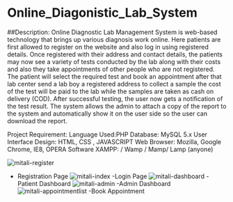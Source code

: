 # Online_Diagonistic_Lab_System
 
##Description:
Online Diagnostic Lab Management System is web-based technology that brings up various diagnosis work online. Here patients are first allowed to register on the website and also log in using registered details. Once registered with their address and contact details, the patients may now see a variety of tests conducted by the lab along with their costs and also they take appointments of other people who are not registered. The patient will select the required test and book an appointment after that lab center send a lab boy a registered address to collect a sample the cost of the test will be paid to the lab while the samples are taken as cash on delivery (COD). After successful testing, the user now gets a notification of the test result. The system allows the admin to attach a copy of the report to the system and automatically show it on the user side so the user can download the report.

Project Requirement:
Language Used:PHP
Database:	MySQL 5.x
User Interface Design:	HTML, CSS , JAVASCRIPT
Web Browser:	Mozilla, Google Chrome, IE8, OPERA
Software	XAMPP: / Wamp / Mamp/ Lamp (anyone)

![mitali-register](https://user-images.githubusercontent.com/54711455/227446392-d11a8139-af16-40ff-bd7a-267a27cc8ef8.jpg)
- Registration Page
![mitali-index](https://user-images.githubusercontent.com/54711455/227446524-e23b2ae6-a1aa-41f6-aa40-8feb6fb28e1a.jpg)
-Login Page
![mitali-dashboard](https://user-images.githubusercontent.com/54711455/227446540-9b9b1a70-e0f8-4d16-b8cc-dfc6dbc7684c.jpg)
-Patient Dashboard
![mitali-admin](https://user-images.githubusercontent.com/54711455/227446568-3235c586-6599-48b7-a9ae-fa882a0e0c7b.jpg)
-Admin Dashboard
![mitali-appointmentlist](https://user-images.githubusercontent.com/54711455/227446605-ca9f1c7a-74e6-450b-8f39-00105c4c10d3.jpg)
-Book Appointment
